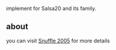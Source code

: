implement for Salsa20 and its family.

## about

you can visit [Snuffle 2005](https://cr.yp.to/snuffle.html) for more details
